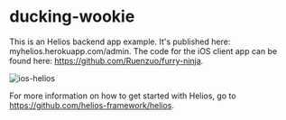 ducking-wookie
==============

This is an Helios backend app example. It's published here: myhelios.herokuapp.com/admin. The code for the iOS client app can be found here: https://github.com/Ruenzuo/furry-ninja.

![ios-helios](https://dl.dropboxusercontent.com/u/99114459/ios-helios.png)

For more information on how to get started with Helios, go to https://github.com/helios-framework/helios.
